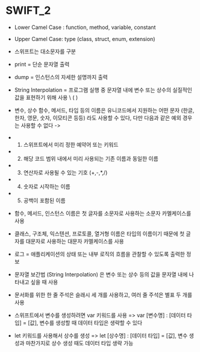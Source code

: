 # SWIFT_2
* Lower Camel Case : function, method, variable, constant
* Upper Camel Case: type (class, struct, enum, extension)
* 스위프트는 대소문자를 구분
* print = 단순 문자열 출력
* dump = 인스턴스의 자세한 설명까지 출력
* String Interpolation = 프로그램 실행 중 문자열 내에 변수 또는 상수의 실질적인 값을 표현하기 위해 사용 \ ( )
* 변수, 상수 함수, 메서드, 타입 등의 이름은 유니코드에서 지원하는 어떤 문자 (한글, 한자, 영문, 숫자, 이모티콘 등등) 라도 사용할 수 있다, 다만 다음과 같은 예외 경우는 사용할 수 없다 ->
* 1. 스위프트에서 미리 정한 예약어 또는 키워드
* 2. 해당 코드 범위 내에서 미리 사용되는 기존 이름과 동일한 이름
* 3. 연산자로 사용될 수 있는 기호 (+,-,*,/)
* 4. 숫자로 시작하는 이름
* 5. 공백이 포함된 이름

* 함수, 메서드, 인스턴스 이름은 첫 글자를 소문자로 사용하는 소문자 카멜케이스를 사용
* 클래스, 구조체, 익스텐션, 프로토콜, 열거형 이름은 타입의 이름이기 때문에 첫 글자를 대문자로 사용하는 대문자 카멜케이스를 사용
* 로그 = 애플리케이션의 상태 또는 내부 로직의 흐름을 관찰할 수 있도록 출력한 정보
* 문자열 보간법 (String Interpolation) 은 변수 또는 상수 등의 값을 문자열 내에 나타내고 싶을 때 사용
* 문서화를 위한 한 줄 주석은 슬래시 세 개를 사용하고, 여러 줄 주석은 별표 두 개를 사용
* 스위프트에서 변수를 생성하려면 var 키워드를 사용  => 
var [변수명] : [데이터 타입]  = [값], 변수를 생성할 때 데이터 타입은 생략할 수 있다
* let 키워드를 사용해서 상수를 생성 =>
let [상수명] : [데이터 타입] = [값], 변수 생성과 마찬가지로 상수 생성 때도 데이터 타입 생략 가능